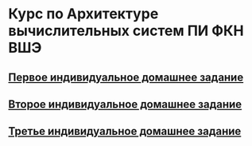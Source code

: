 # Курс по Архитектуре вычислительных систем ПИ ФКН ВШЭ

## [Первое индивидуальное домашнее задание](IDZ1)

## [Второе индивидуальное домашнее задание](IDZ2)

## [Третье индивидуальное домашнее задание](IDZ3)